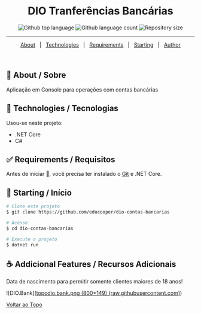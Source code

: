 

<h1 align="center">DIO Tranferências Bancárias</h1>

<p align="center">
  <img alt="Github top language" src="https://img.shields.io/github/languages/top/educooper/dio-transferencias-bancarias?color=green">

  <img alt="Github language count" src="https://img.shields.io/github/languages/count/educooper/dio-transferencias-bancarias?color=56BEB8">

  <img alt="Repository size" src="https://img.shields.io/github/repo-size/educooper/dio-transferencias-bancarias?color=56BEB8">

<hr>


<p align="center">
  <a href="#dart-about">About</a> &#xa0; | &#xa0; 
  <!-- <a href="#sparkles-features">Features</a> &#xa0; | &#xa0; -->
  <a href="#rocket-technologies">Technologies</a> &#xa0; | &#xa0;
  <a href="#white_check_mark-requirements">Requirements</a> &#xa0; | &#xa0;
  <a href="#checkered_flag-starting">Starting</a> &#xa0; | &#xa0;
  <!-- <a href="#memo-license">License</a> &#xa0; | &#xa0; -->
  <a href="https://github.com/educooper" target="_blank">Author</a>
</p>

<br>

## :dart: About / Sobre ##

Aplicação em Console para operações com contas bancárias

## :rocket: Technologies / Tecnologias ##

Usou-se neste projeto:

- .NET Core
- C#

## :white_check_mark: Requirements / Requisitos ##

Antes de iniciar :checkered_flag:, você precisa ter instalado o [Git](https://git-scm.com) e .NET Core.

## :checkered_flag: Starting / Início ##

```bash
# Clone este projeto
$ git clone https://github.com/educooper/dio-contas-bancarias

# Acesse
$ cd dio-contas-bancarias

# Execute o projeto
$ dotnet run
```

## :coffee: Addicional Features / Recursos Adicionais 

Data de nascimento para permitir somente clientes maiores de 18 anos!

![DIO.Bank]([topodio.bank.png (800×149) (raw.githubusercontent.com)](https://raw.githubusercontent.com/educooper/app-contas-bancarias/main/topodio.bank.png))

<a href="#top">Voltar ao Topo</a>
